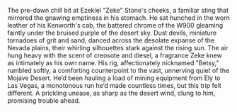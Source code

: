 The pre-dawn chill bit at Ezekiel "Zeke" Stone's cheeks, a familiar sting that mirrored the gnawing emptiness in his stomach.  He sat hunched in the worn leather of his Kenworth's cab, the battered chrome of the W900 gleaming faintly under the bruised purple of the desert sky.  Dust devils, miniature tornadoes of grit and sand, danced across the desolate expanse of the Nevada plains, their whirling silhouettes stark against the rising sun.  The air hung heavy with the scent of creosote and diesel, a fragrance Zeke knew as intimately as his own name.  His rig, affectionately nicknamed "Betsy," rumbled softly, a comforting counterpoint to the vast, unnerving quiet of the Mojave Desert.  He’d been hauling a load of mining equipment from Ely to Las Vegas, a monotonous run he’d made countless times, but this trip felt different. A prickling unease, as sharp as the desert wind, clung to him, promising trouble ahead.

